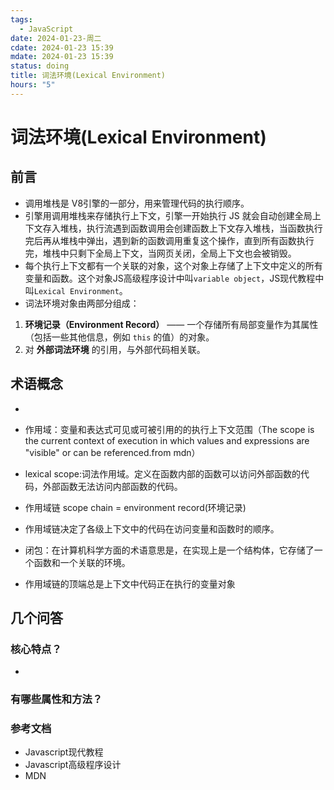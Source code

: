```yaml
---
tags:
  - JavaScript
date: 2024-01-23-周二
cdate: 2024-01-23 15:39
mdate: 2024-01-23 15:39
status: doing
title: 词法环境(Lexical Environment)
hours: "5"
---
```

# 词法环境(Lexical Environment)
## 前言
- 调用堆栈是 V8引擎的一部分，用来管理代码的执行顺序。 
- 引擎用调用堆栈来存储执行上下文，引擎一开始执行 JS 就会自动创建全局上下文存入堆栈，执行流遇到函数调用会创建函数上下文存入堆栈，当函数执行完后再从堆栈中弹出，遇到新的函数调用重复这个操作，直到所有函数执行完，堆栈中只剩下全局上下文，当网页关闭，全局上下文也会被销毁。
- 每个执行上下文都有一个关联的对象，这个对象上存储了上下文中定义的所有变量和函数。这个对象JS高级程序设计中叫`variable object`，JS现代教程中叫`Lexical Environment`。
- 词法环境对象由两部分组成：

1. **环境记录（Environment Record）** —— 一个存储所有局部变量作为其属性（包括一些其他信息，例如 `this` 的值）的对象。
2. 对 **外部词法环境** 的引用，与外部代码相关联。

## 术语概念
- 
- 作用域：变量和表达式可见或可被引用的的执行上下文范围（The scope is the current context of execution in which values and expressions are "visible" or can be referenced.from mdn）
-  lexical scope:词法作用域。定义在函数内部的函数可以访问外部函数的代码，外部函数无法访问内部函数的代码。

- 作用域链 scope chain = environment record(环境记录)
- 作用域链决定了各级上下文中的代码在访问变量和函数时的顺序。
- 闭包：在计算机科学方面的术语意思是，在实现上是一个结构体，它存储了一个函数和一个关联的环境。
- 作用域链的顶端总是上下文中代码正在执行的变量对象

## 几个问答
### 核心特点？
- 
### 有哪些属性和方法？






### 参考文档
- Javascript现代教程
- Javascript高级程序设计
- MDN
